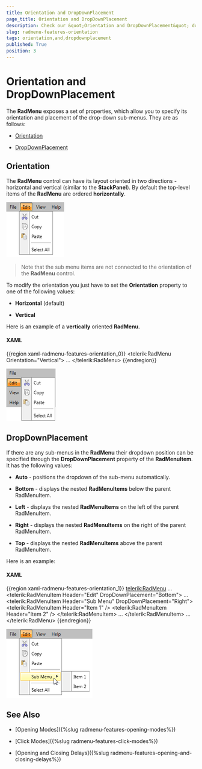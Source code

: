 ```yaml
---
title: Orientation and DropDownPlacement
page_title: Orientation and DropDownPlacement
description: Check our &quot;Orientation and DropDownPlacement&quot; documentation article for the RadMenu WPF control.
slug: radmenu-features-orientation
tags: orientation,and,dropdownplacement
published: True
position: 3
---
```


# Orientation and DropDownPlacement

The __RadMenu__ exposes a set of properties, which allow you to specify its orientation and placement of the drop-down sub-menus. They are as follows:

* [Orientation](#orientation)

* [DropDownPlacement](#dropdownplacement)

## Orientation

The __RadMenu__ control can have its layout oriented in two directions - horizontal and vertical (similar to the __StackPanel__). By default the top-level items of the __RadMenu__ are ordered __horizontally__. 

![Rad Menu Features Orientation and Drop Down Placement 01](images/RadMenu_Features_Orientation_and_DropDownPlacement_01.png)

>Note that the sub menu items are not connected to the orientation of the __RadMenu__ control.

To modify the orientation you just have to set the __Orientation__ property to one of the following values:

* __Horizontal__ (default)

* __Vertical__

Here is an example of a __vertically__ oriented __RadMenu.__

#### __XAML__

{{region xaml-radmenu-features-orientation_0}}
	<telerik:RadMenu Orientation="Vertical">
	    ...
	</telerik:RadMenu>
{{endregion}}

![Rad Menu Features Orientation and Drop Down Placement 02](images/RadMenu_Features_Orientation_and_DropDownPlacement_02.png)

## DropDownPlacement

If there are any sub-menus in the __RadMenu__ their dropdown position can be specified through the __DropDownPlacement__ property of the __RadMenuItem__. It has the following values:

* __Auto__ - positions the dropdown of the sub-menu automatically.

* __Bottom__ - displays the nested __RadMenuItems__ below the parent RadMenuItem.

* __Left__ - displays the nested __RadMenuItems__ on the left of the parent RadMenuItem.

* __Right__ - displays the nested __RadMenuItems__ on the right of the parent RadMenuItem.

* __Top__ - displays the nested __RadMenuItems__ above the parent RadMenuItem.

Here is an example:

#### __XAML__

{{region xaml-radmenu-features-orientation_1}}
	<telerik:RadMenu>
	    ...
	    <telerik:RadMenuItem Header="Edit" DropDownPlacement="Bottom">
	        ...
	        <telerik:RadMenuItem Header="Sub Menu" DropDownPlacement="Right">
	            <telerik:RadMenuItem Header="Item 1" />
	            <telerik:RadMenuItem Header="Item 2" />
	        </telerik:RadMenuItem>
	        ...
	    </telerik:RadMenuItem>
	    ...
	</telerik:RadMenu>
{{endregion}}

![Rad Menu Features Orientation and Drop Down Placement 03](images/RadMenu_Features_Orientation_and_DropDownPlacement_03.png)

## See Also

 * [Opening Modes]({%slug radmenu-features-opening-modes%})

 * [Click Modes]({%slug radmenu-features-click-modes%})

 * [Opening and Closing Delays]({%slug radmenu-features-opening-and-closing-delays%})
